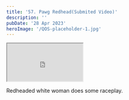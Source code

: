 ```yaml
---
title: '57. Pawg Redhead(Submited Video)'
description: ''
pubDate: '28 Apr 2023'
heroImage: '/QOS-placeholder-1.jpg'
---
```

<iframe src="https://drive.google.com/file/d/17WwxgA2SL09rjU74-WE8JvvpA-7b3_JS/preview" width="200" height="100" allow="autoplay" allowfullscreen="allowfullscreen"></iframe>

Redheaded white woman does some raceplay.